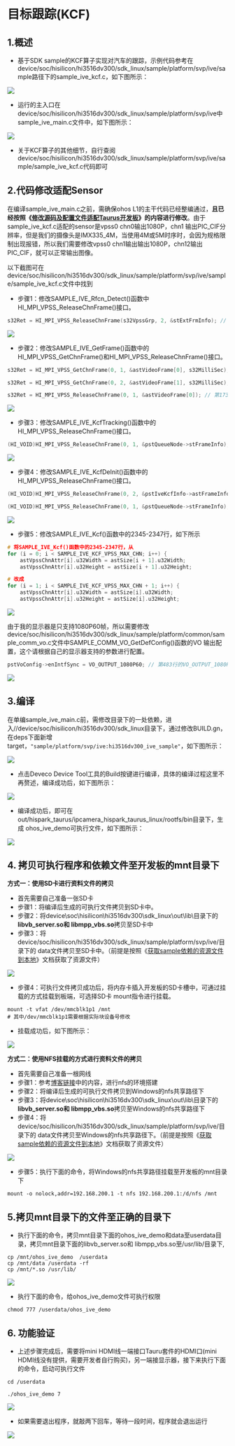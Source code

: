 # 目标跟踪(KCF)

## 1.概述

* 基于SDK sample的KCF算子实现对汽车的跟踪，示例代码参考在device/soc/hisilicon/hi3516dv300/sdk_linux/sample/platform/svp/ive/sample路径下的sample_ive_kcf.c，如下图所示：

![](https://gitee.com/wgm2022/mypic/raw/master/hispark_taurus_color_space_convert_sample/001sample_ive_kcf.c.png)

* 运行的主入口在device/soc/hisilicon/hi3516dv300/sdk_linux/sample/platform/svp/ive中sample_ive_main.c文件中，如下图所示：

![](https://gitee.com/wgm2022/mypic/raw/master/hispark_taurus_color_space_convert_sample/003SAMPLE_IVE_KCF.png)

* 关于KCF算子的其他细节，自行查阅device/soc/hisilicon/hi3516dv300/sdk_linux/sample/platform/svp/ive/sample/sample_ive_kcf.c代码即可

## 2.代码修改适配Sensor

在编译sample_ive_main.c之前，需确保ohos L1的主干代码已经整编通过，**且已经按照《[修改源码及配置文件适配Taurus开发板](2.2.1.%E4%BF%AE%E6%94%B9%E6%BA%90%E7%A0%81%E5%8F%8A%E9%85%8D%E7%BD%AE%E6%96%87%E4%BB%B6%E9%80%82%E9%85%8DTaurus%E5%BC%80%E5%8F%91%E6%9D%BF.md)》的内容进行修改**。由于sample_ive_kcf.c适配的sensor是vpss0 chn0输出1080P，chn1 输出PIC_CIF分辨率，但是我们的摄像头是IMX335_4M，当使用4M或5M时序时，会因为规格限制出现报错，所以我们需要修改vpss0 chn1输出输出1080P，chn12输出PIC_CIF，就可以正常输出图像。

以下截图可在device/soc/hisilicon/hi3516dv300/sdk_linux/sample/platform/svp/ive/sample/sample_ive_kcf.c文件中找到

* 步骤1：修改SAMPLE_IVE_Rfcn_Detect()函数中HI_MPI_VPSS_ReleaseChnFrame()接口。

```c
s32Ret = HI_MPI_VPSS_ReleaseChnFrame(s32VpssGrp, 2, &stExtFrmInfo); // 第1682行,将第二个参数修改为2
```

![](https://gitee.com/wgm2022/mypic/raw/master/hispark_taurus_color_space_convert_sample/%E4%BF%AE%E6%94%B9SAMPLE_IVE_RFCN_DETECT.png)

* 步骤2：修改SAMPLE_IVE_GetFrame()函数中的HI_MPI_VPSS_GetChnFrame()和HI_MPI_VPSS_ReleaseChnFrame()接口。

```c++
s32Ret = HI_MPI_VPSS_GetChnFrame(0, 1, &astVideoFrame[0], s32MilliSec); // 第1704行，将第二个参数改为1

s32Ret = HI_MPI_VPSS_GetChnFrame(0, 2, &astVideoFrame[1], s32MilliSec); // 第1721行，将第二个参数改为2

s32Ret = HI_MPI_VPSS_ReleaseChnFrame(0, 1, &astVideoFrame[0]); // 第1737行，将第二个参数改为1
```

![](https://gitee.com/wgm2022/mypic/raw/master/hispark_taurus_color_space_convert_sample/%E4%BF%AE%E6%94%B9SAMPLE_IVE_GETFRAME.png)

* 步骤3：修改SAMPLE_IVE_KcfTracking()函数中的HI_MPI_VPSS_ReleaseChnFrame()接口。

```c++
(HI_VOID)HI_MPI_VPSS_ReleaseChnFrame(0, 1, &pstQueueNode->stFrameInfo); // 第2047行，将第二个参数改为1
```

![](https://gitee.com/wgm2022/mypic/raw/master/hispark_taurus_color_space_convert_sample/%E4%BF%AE%E6%94%B9SAMPLE_IVE_KCFTRACKIng.png)

* 步骤4：修改SAMPLE_IVE_KcfDeInit()函数中的HI_MPI_VPSS_ReleaseChnFrame()接口。

```c++
(HI_VOID)HI_MPI_VPSS_ReleaseChnFrame(0, 2, &pstIveKcfInfo->astFrameInfo[1]); // 第2059行，将第二个参数改为2

(HI_VOID)HI_MPI_VPSS_ReleaseChnFrame(0, 1, &pstQueueNode->stFrameInfo); // 第2074行，将第二个参数改为1
```

![](https://gitee.com/wgm2022/mypic/raw/master/hispark_taurus_color_space_convert_sample/%E4%BF%AE%E6%94%B9SAMPLE_IVE_KCFDEINIT.png)

* 步骤5：修改SAMPLE_IVE_Kcf()函数中的2345-2347行，如下所示

```c
# 将SAMPLE_IVE_Kcf()函数中的2345-2347行，从
for (i = 0; i < SAMPLE_IVE_KCF_VPSS_MAX_CHN; i++) {
    astVpssChnAttr[i].u32Width = astSize[i + 1].u32Width;
    astVpssChnAttr[i].u32Height = astSize[i + 1].u32Height;

# 改成
for (i = 1; i < SAMPLE_IVE_KCF_VPSS_MAX_CHN + 1; i++) {  
    astVpssChnAttr[i].u32Width = astSize[i].u32Width;
    astVpssChnAttr[i].u32Height = astSize[i].u32Height;
```

![](https://gitee.com/wgm2022/mypic/raw/master/hispark_taurus_color_space_convert_sample/%E4%BF%AE%E6%94%B9SAMPLE_IVE_KCF.png)

由于我的显示器是只支持1080P60帧，所以需要修改device/soc/hisilicon/hi3516dv300/sdk_linux/sample/platform/common/sample_comm_vo.c文件中SAMPLE_COMM_VO_GetDefConfig()函数的VO 输出配置，这个请根据自己的显示器支持的参数进行配置。

```c++
pstVoConfig->enIntfSync = VO_OUTPUT_1080P60; // 第483行的VO_OUTPUT_1080P30; 改成 VO_OUTPUT_1080P60;
```

![](https://gitee.com/wgm2022/mypic/raw/master/hispark_taurus_color_space_convert_sample/037%E4%BF%AE%E6%94%B9KCF%E7%9A%84HDMI%E8%BE%93%E5%87%BA.png)

## 3.编译

在单编sample_ive_main.c前，需修改目录下的一处依赖，进入//device/soc/hisilicon/hi3516dv300/sdk_linux目录下，通过修改BUILD.gn，在deps下面新增target，``"sample/platform/svp/ive:hi3516dv300_ive_sample"``，如下图所示：

![](https://gitee.com/wgm2022/mypic/raw/master/hispark_taurus_color_space_convert_sample/067%E4%BF%AE%E6%94%B9buildgn.png)

* 点击Deveco Device Tool工具的Build按键进行编译，具体的编译过程这里不再赘述，编译成功后，如下图所示：

![](https://gitee.com/wgm2022/mypic/raw/master/hispark_taurus_helloworld_sample/0002-build%20success.png)

* 编译成功后，即可在out/hispark_taurus/ipcamera_hispark_taurus_linux/rootfs/bin目录下，生成 ohos_ive_demo可执行文件，如下图所示：

![](https://gitee.com/wgm2022/mypic/raw/master/hispark_taurus_color_space_convert_sample/069%E5%BE%97%E5%88%B0%E5%8F%AF%E6%89%A7%E8%A1%8C%E6%96%87%E4%BB%B6.png)

## 4. 拷贝可执行程序和依赖文件至开发板的mnt目录下

**方式一：使用SD卡进行资料文件的拷贝**

* 首先需要自己准备一张SD卡
* 步骤1：将编译后生成的可执行文件拷贝到SD卡中。
* 步骤2：将device\soc\hisilicon\hi3516dv300\sdk_linux\out\lib\目录下的**libvb_server.so和 libmpp_vbs.so**拷贝至SD卡中
* 步骤3：将device/soc/hisilicon/hi3516dv300/sdk_linux/sample/platform/svp/ive/目录下的 data文件拷贝至SD卡中。（前提是按照《[获取sample依赖的资源文件到本地](6.2.%E8%8E%B7%E5%8F%96sample%E4%BE%9D%E8%B5%96%E7%9A%84%E8%B5%84%E6%BA%90%E6%96%87%E4%BB%B6%E5%88%B0%E6%9C%AC%E5%9C%B0.md)》文档获取了资源文件）

![](https://gitee.com/wgm2022/mypic/raw/master/hispark_taurus_color_space_convert_sample/071%E5%B0%86ive%E4%BE%9D%E8%B5%96%E7%9A%84%E6%96%87%E4%BB%B6%E6%8B%B7%E8%B4%9D%E8%87%B3SD%E5%8D%A1%E4%B8%AD.png)

* 步骤4：可执行文件拷贝成功后，将内存卡插入开发板的SD卡槽中，可通过挂载的方式挂载到板端，可选择SD卡 mount指令进行挂载。

```shell
mount -t vfat /dev/mmcblk1p1 /mnt
# 其中/dev/mmcblk1p1需要根据实际块设备号修改
```

* 挂载成功后，如下图所示：

![](https://gitee.com/wgm2022/mypic/raw/master/hispark_taurus_color_space_convert_sample/072%E6%8C%82%E8%BD%BDSD%E5%8D%A1%E8%87%B3%E5%BC%80%E5%8F%91%E6%9D%BFmnt%E7%9B%AE%E5%BD%95%E4%B8%8B.png)

**方式二：使用NFS挂载的方式进行资料文件的拷贝**

* 首先需要自己准备一根网线
* 步骤1：参考[博客链接](https://blog.csdn.net/Wu_GuiMing/article/details/115872995?spm=1001.2014.3001.5501)中的内容，进行nfs的环境搭建
* 步骤2：将编译后生成的可执行文件拷贝到Windows的nfs共享路径下
* 步骤3：将device\soc\hisilicon\hi3516dv300\sdk_linux\out\lib\目录下的**libvb_server.so和 libmpp_vbs.so**拷贝至Windows的nfs共享路径下
* 步骤4：将device/soc/hisilicon/hi3516dv300/sdk_linux/sample/platform/svp/ive/目录下的 data文件拷贝至Windows的nfs共享路径下。（前提是按照《[获取sample依赖的资源文件到本地](6.2.%E8%8E%B7%E5%8F%96sample%E4%BE%9D%E8%B5%96%E7%9A%84%E8%B5%84%E6%BA%90%E6%96%87%E4%BB%B6%E5%88%B0%E6%9C%AC%E5%9C%B0.md)》文档获取了资源文件）

![](https://gitee.com/wgm2022/mypic/raw/master/hispark_taurus_color_space_convert_sample/070%E5%B0%86ive%E4%BE%9D%E8%B5%96%E7%9A%84%E6%96%87%E4%BB%B6%E6%8B%B7%E8%B4%9D%E8%87%B3nfs.png)

* 步骤5：执行下面的命令，将Windows的nfs共享路径挂载至开发板的mnt目录下

```
mount -o nolock,addr=192.168.200.1 -t nfs 192.168.200.1:/d/nfs /mnt
```

## 5.拷贝mnt目录下的文件至正确的目录下

* 执行下面的命令，拷贝mnt目录下面的ohos_ive_demo和data至userdata目录，拷贝mnt目录下面的libvb_server.so和 libmpp_vbs.so至/usr/lib/目录下,

```
cp /mnt/ohos_ive_demo  /userdata
cp /mnt/data /userdata -rf
cp /mnt/*.so /usr/lib/
```

![](https://gitee.com/wgm2022/mypic/raw/master/hispark_taurus_color_space_convert_sample/073%E6%8B%B7%E8%B4%9Dmnt%E4%B8%AD%E7%9A%84%E8%B5%84%E6%BA%90%E6%96%87%E4%BB%B6%E8%87%B3userdata%E7%9B%AE%E5%BD%95.png)

* 执行下面的命令，给ohos_ive_demo文件可执行权限

```
chmod 777 /userdata/ohos_ive_demo
```

## 6. 功能验证

* 上述步骤完成后，需要将mini HDMI线一端接口Tauru套件的HDMI口(mini HDMI线没有提供，需要开发者自行购买)，另一端接显示器，接下来执行下面的命令，启动可执行文件

```
cd /userdata

./ohos_ive_demo 7
```

![](https://gitee.com/wgm2022/mypic/raw/master/hispark_taurus_color_space_convert_sample/074%E6%89%A7%E8%A1%8C%E5%8F%AF%E6%89%A7%E8%A1%8C%E7%A8%8B%E5%BA%8F.png)

* 如果需要退出程序，就敲两下回车，等待一段时间，程序就会退出运行

![](https://gitee.com/wgm2022/mypic/raw/master/hispark_taurus_color_space_convert_sample/075%E6%95%B2%E4%B8%A4%E4%B8%8B%E5%9B%9E%E8%BD%A6%E9%80%80%E5%87%BA%E7%A8%8B%E5%BA%8F.png)


